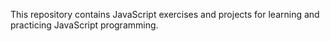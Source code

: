 This repository contains JavaScript exercises and projects for learning and practicing JavaScript programming.
